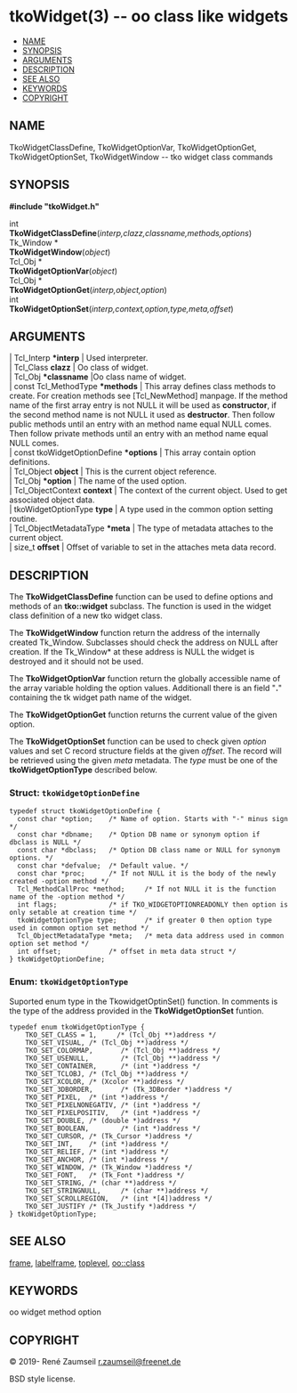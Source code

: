 # tkoWidget(3) -- oo class like widgets

*   [NAME](#NAME)
*   [SYNOPSIS](#SYNOPSIS)
*   [ARGUMENTS](#ARGUMENTS)  
*   [DESCRIPTION](#DESCRIPTION)  
*   [SEE ALSO](#SEE-ALSO)  
*   [KEYWORDS](#KEYWORDS)  
*   [COPYRIGHT](#COPYRIGHT)  

<a name="NAME"></a>
## NAME

TkoWidgetClassDefine,
TkoWidgetOptionVar,
TkoWidgetOptionGet,
TkoWidgetOptionSet,
TkoWidgetWindow -- tko widget class commands

<a name="SYNOPSIS"></a>
## SYNOPSIS

**#include "tkoWidget.h"**

int  
**TkoWidgetClassDefine**(*interp,clazz,classname,methods,options*)  
Tk\_Window \*  
**TkoWidgetWindow**(*object*)  
Tcl\_Obj \*  
**TkoWidgetOptionVar**(*object*)  
Tcl\_Obj \*  
**TkoWidgetOptionGet**(*interp,object,option*)  
int  
**TkoWidgetOptionSet**(*interp,context,option,type,meta,offset*)  

<a name="ARGUMENTS"></a>
## ARGUMENTS

| Tcl\_Interp **\*interp** | Used interpreter.  
| Tcl\_Class **clazz** | Oo class of widget.  
| Tcl\_Obj **\*classname** |Oo class name of widget.  
| const Tcl\_MethodType **\*methods** | This array defines class methods to create. For creation methods see [Tcl_NewMethod] manpage. If the method name of the first array entry is not NULL it will be used as **constructor**, if the second method name is not NULL it used as **destructor**. Then follow public methods until an entry with an method name equal NULL comes. Then follow private methods until an entry with an method name equal NULL comes.  
| const tkoWidgetOptionDefine **\*options** | This array contain option definitions.  
| Tcl\_Object **object** | This is the current object reference.  
| Tcl\_Obj **\*option** | The name of the used option.  
| Tcl\_ObjectContext **context** | The context of the current object. Used to get associated object data.  
| tkoWidgetOptionType **type** | A type used in the common option setting routine.  
| Tcl\_ObjectMetadataType **\*meta** | The type of metadata attaches to the current object.  
| size\_t **offset** | Offset of variable to set in the attaches meta data record.  

<a name="DESCRIPTION"></a>
## DESCRIPTION

The **TkoWidgetClassDefine** function can be used to define options and methods of an **tko::widget** subclass. The function is used in the widget class definition of a new tko widget class.

The **TkoWidgetWindow** function return the address of the internally created Tk\_Window. Subclasses should check the address on NULL after creation. If the Tk\_Window\* at these address is NULL the widget is destroyed and it should not be used.

The **TkoWidgetOptionVar** function return the globally accessible name of the array variable holding the option values. Additionall there is an field "**.**" containing the tk widget path name of the widget.

The **TkoWidgetOptionGet** function returns the current value of the given option.

The **TkoWidgetOptionSet** function can be used to check given *option* values and set C record structure fields at the given *offset*. The record will be retrieved using the given *meta* metadata. The *type* must be one of the **tkoWidgetOptionType** described below.

### Struct: `tkoWidgetOptionDefine`

    typedef struct tkoWidgetOptionDefine {
      const char *option;    /* Name of option. Starts with "-" minus sign */
      const char *dbname;    /* Option DB name or synonym option if dbclass is NULL */
      const char *dbclass;   /* Option DB class name or NULL for synonym options. */
      const char *defvalue;  /* Default value. */
      const char *proc;      /* If not NULL it is the body of the newly created -option method */
      Tcl_MethodCallProc *method;     /* If not NULL it is the function name of the -option method */
      int flags;             /* if TKO_WIDGETOPTIONREADONLY then option is only setable at creation time */
      tkoWidgetOptionType type;       /* if greater 0 then option type used in common option set method */
      Tcl_ObjectMetadataType *meta;   /* meta data address used in common option set method */
      int offset;            /* offset in meta data struct */
    } tkoWidgetOptionDefine;

### Enum: `tkoWidgetOptionType`

Suported enum type in the TkowidgetOptinSet() function. In comments is the type of the address provided in the **TkoWidgetOptionSet** funtion.

    typedef enum tkoWidgetOptionType {
        TKO_SET_CLASS = 1,     /* (Tcl_Obj **)address */
        TKO_SET_VISUAL, /* (Tcl_Obj **)address */
        TKO_SET_COLORMAP,       /* (Tcl_Obj **)address */
        TKO_SET_USENULL,        /* (Tcl_Obj **)address */
        TKO_SET_CONTAINER,      /* (int *)address */
        TKO_SET_TCLOBJ, /* (Tcl_Obj **)address */
        TKO_SET_XCOLOR, /* (Xcolor **)address */
        TKO_SET_3DBORDER,       /* (Tk_3DBorder *)address */
        TKO_SET_PIXEL,  /* (int *)address */
        TKO_SET_PIXELNONEGATIV, /* (int *)address */
        TKO_SET_PIXELPOSITIV,   /* (int *)address */
        TKO_SET_DOUBLE, /* (double *)address */
        TKO_SET_BOOLEAN,        /* (int *)address */
        TKO_SET_CURSOR, /* (Tk_Cursor *)address */
        TKO_SET_INT,    /* (int *)address */
        TKO_SET_RELIEF, /* (int *)address */
        TKO_SET_ANCHOR, /* (int *)address */
        TKO_SET_WINDOW, /* (Tk_Window *)address */
        TKO_SET_FONT,   /* (Tk_Font *)address */
        TKO_SET_STRING, /* (char **)address */
        TKO_SET_STRINGNULL,     /* (char **)address */
        TKO_SET_SCROLLREGION,   /* (int *[4])address */
        TKO_SET_JUSTIFY /* (Tk_Justify *)address */
    } tkoWidgetOptionType;

<a name="SEE-ALSO"></a>
## SEE ALSO

[frame][], [labelframe][], [toplevel][], [oo::class][]

<a name="KEYWORDS"></a>
## KEYWORDS

oo widget method option

<a name="COPYRIGHT"></a>
## COPYRIGHT

&copy; 2019- René Zaumseil <r.zaumseil@freenet.de>

BSD style license.

[options]: options.htm
[frame]: frame.htm
[labelframe]: labelframe.htm
[toplevel]: toplevel.htm
[oo::class]: class.htm
[graph]: graph.htm
[path]: path.htm
[Tkpath]: <https://sourceforge.net/projects/tclbitprint/>
[Rbc]: <https://sourceforge.net/projects/rbctoolkit/>


